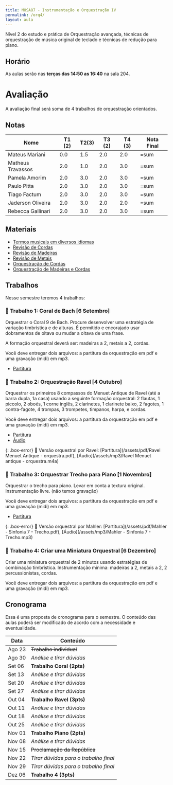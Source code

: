 ```yaml
---
title: MUSA87 - Instrumentação e Orquestração IV
permalink: /orq4/
layout: aula
---
```


Nível 2 do estudo e prática de Orquestração avançada, técnicas de orquestração
de música original de teclado e técnicas de redução para piano.

## Horário

As aulas serão nas **terças das 14:50 as 16:40** na sala 204.

# Avaliação

A avaliação final será soma de 4 trabalhos de orquestração orientados.

## Notas

| Nome              | T1 (2) | T2(3) | T3 (2) | T4 (3) | Nota Final |
|-------------------|--------|-------|--------|--------|------------|
| Mateus Mariani    | 0.0    | 1.5   | 2.0    | 2.0    | =sum       |
| Matheus Travassos | 2.0    | 1.0   | 2.0    | 3.0    | =sum       |
| Pamela Amorim     | 2.0    | 3.0   | 2.0    | 3.0    | =sum       |
| Paulo Pitta       | 2.0    | 3.0   | 2.0    | 3.0    | =sum       |
| Tiago Factum      | 2.0    | 3.0   | 2.0    | 3.0    | =sum       |
| Jaderson Oliveira | 2.0    | 3.0   | 2.0    | 2.0    | =sum       |
| Rebecca Gallinari | 2.0    | 3.0   | 2.0    | 3.0    | =sum       |


## Materiais

- [Termos musicais em diversos idiomas](https://web.library.yale.edu/cataloging/music/instname)
- [Revisão de Cordas](https://orq3.netlify.app/docs/cordas-revisao/)
- [Revisão de Madeiras](https://orq3.netlify.app/docs/madeiras-revisao/)
- [Revisão de Metais](https://orq3.netlify.app/docs/metais-revisao/)
- [Orquestração de Cordas](https://orq3.netlify.app/docs/cordas-orquestracao/)
- [Orquestração de Madeiras e Cordas](https://orq3.netlify.app/docs/madeiras-orquestracao/)

## Trabalhos

Nesse semestre teremos 4 trabalhos:

### 📆 Trabalho 1: Coral de Bach [6 Setembro]

Orquestrar o Coral 9 de Bach. Procure desenvolver uma estratégia de variação
timbrística e de alturas. É permitido e encorajado usar dobramentos de oitava ou
mudar a oitava de uma frase.

A formação orquestral deverá ser: madeiras a 2, metais a 2, cordas.

Você deve entregar dois arquivos: a partitura da orquestração em pdf e uma
gravação (midi) em mp3.

- [Partitura](/assets/pdf/choral.pdf)

### 📆 Trabalho 2: Orquestração Ravel [4 Outubro]

Orquestrar os primeiros 8 compassos do Menuet Antique de Ravel (até a barra
dupla, 1a casa) usando a seguinte formação orquestral: 2 flautas, 1 piccolo, 2
oboés, 1 corne inglês, 2 clarinetes, 1 clarinete baixo, 2 fagotes, 1
contra-fagote, 4 trompas, 3 trompetes, timpanos, harpa, e cordas.

Você deve entregar dois arquivos: a partitura da orquestração em pdf e uma
gravação (midi) em mp3.

- [Partitura](/assets/pdf/ravel.pdf)
- [Áudio](/assets/mp3/ravel.m4a)

{: .box-error}
🎺 Versão orquestral por Ravel: [Partitura](/assets/pdf/Ravel Menuet Antique - orquestra.pdf), [Áudio](/assets/mp3/Ravel Menuet antique - orquestra.m4a)


### 📆 Trabalho 3: Orquestrar Trecho para Piano [1 Novembro]

Orquestrar o trecho para piano. Levar em conta a textura original.
Instrumentação livre. (não temos gravação)

Você deve entregar dois arquivos: a partitura da orquestração em pdf e uma
gravação (midi) em mp3.

- [Partitura](/assets/pdf/piano.pdf)

{: .box-error}
🎺 Versão orquestral por Mahler: [Partitura](/assets/pdf/Mahler - Sinfonia 7 - Trecho.pdf), [Áudio](/assets/mp3/Mahler - Sinfonia 7 - Trecho.mp3)


### 📆 Trabalho 4: Criar uma Miniatura Orquestral [6 Dezembro]

Criar uma miniatura orquestral de 2 minutos usando estratégias de combinação
timbrística. Instrumentação mínima: madeiras a 2, metais a 2, 2 percussionistas,
cordas.

Você deve entregar dois arquivos: a partitura da orquestração em pdf e uma
gravação (midi) em mp3.

## Cronograma

Essa é uma proposta de cronograma para o semestre. O conteúdo das aulas poderá
ser modificado de acordo com a necessidade e eventualidade.

| Data   | Conteúdo                                   |
|--------|--------------------------------------------|
| Ago 23 | <del>Trabalho individual</del>             |
| Ago 30 | <i>Análise e tirar dúvidas</i>             |
| Set 06 | **Trabalho Coral (2pts)**                  |
| Set 13 | <i>Análise e tirar dúvidas</i>             |
| Set 20 | <i>Análise e tirar dúvidas</i>             |
| Set 27 | <i>Análise e tirar dúvidas</i>             |
| Out 04 | **Trabalho Ravel (3pts)**                  |
| Out 11 | <i>Análise e tirar dúvidas</i>             |
| Out 18 | <i>Análise e tirar dúvidas</i>             |
| Out 25 | <i>Análise e tirar dúvidas</i>             |
| Nov 01 | **Trabalho Piano (2pts)**                  |
| Nov 08 | <i>Análise e tirar dúvidas</i>             |
| Nov 15 | <del>Proclamação da República</del>        |
| Nov 22 | <i>Tirar dúvidas para o trabalho final</i> |
| Nov 29 | <i>Tirar dúvidas para o trabalho final</i> |
| Dez 06 | **Trabalho 4 (3pts)**                      |
